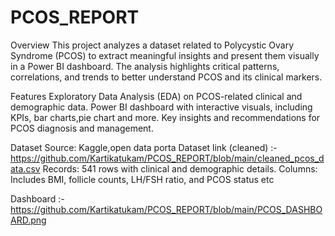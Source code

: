 # PCOS_REPORT

Overview
This project analyzes a dataset related to Polycystic Ovary Syndrome (PCOS) to extract meaningful insights and present them visually in a Power BI dashboard. The analysis highlights critical patterns, correlations, and trends to better understand PCOS and its clinical markers.

Features
Exploratory Data Analysis (EDA) on PCOS-related clinical and demographic data.
Power BI dashboard with interactive visuals, including KPIs, bar charts,pie chart and more.
Key insights and recommendations for PCOS diagnosis and management.

Dataset
Source: Kaggle,open data porta
Dataset link (cleaned) :- https://github.com/Kartikatukam/PCOS_REPORT/blob/main/cleaned_pcos_data.csv
Records: 541 rows with clinical and demographic details.
Columns: Includes BMI, follicle counts, LH/FSH ratio, and PCOS status etc


Dashboard :- https://github.com/Kartikatukam/PCOS_REPORT/blob/main/PCOS_DASHBOARD.png


